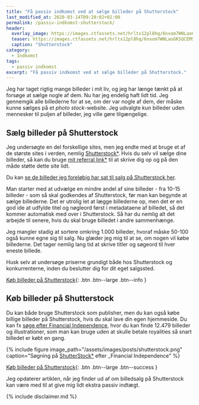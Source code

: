 ```yaml
---
title: "Få passiv indkomst ved at sælge billeder på Shutterstock"
last_modified_at: 2020-03-14T09:20:02+02:00
permalink: /passiv-indkomst-shutterstock/
header:
  overlay_image: https://images.ctfassets.net/hrltx12pl8hq/6nxom7WNLaoGKSQCEMSyQc/977424dc8072ad4d1fd472c9a8725519/shutterstock_1120060250.jpg
  teaser: https://images.ctfassets.net/hrltx12pl8hq/6nxom7WNLaoGKSQCEMSyQc/977424dc8072ad4d1fd472c9a8725519/shutterstock_1120060250.jpg
  caption: "Shutterstock"
category:
  - Indkomst
tags:
  - passiv indkomst
excerpt: "Få passiv indkomst ved at sælge billeder på Shutterstock."
---
```


Jeg har taget rigtig mange billeder i mit liv, og jeg har længe tænkt på at forsøge at sælge nogle af dem. Nu har jeg endelig haft lidt tid. Jeg gennemgik alle billederne for at se, om der var nogle af dem, der måske kunne sælges på et _photo stock_-website. Jeg udvalgte kun billeder uden mennesker til puljen af billeder, jeg ville gøre tilgængelige.

## Sælg billeder på Shutterstock

Jeg undersøgte en del forskellige sites, men jeg endte med at bruge et af de største sites i verden, nemlig [Shutterstock\*](/go/shutterstock/). Hvis du selv vil sælge dine billeder, så kan du bruge [mit referral link\*](/go/shutterstock/) til at skrive dig op og på den måde støtte dette site lidt.

Du kan [se de billeder jeg foreløbig har sat til salg på Shutterstock her](http://www.shutterstock.com/g/Lars+Olesen?rid=261127496).

Man starter med at udvælge en mindre andel af sine billeder - fra 10-15 billeder - som så skal godkendes af Shutterstock, før man kan begynde at sælge billederne. Det er utrolig let at lægge billederne op, men det er en god ide at udfylde titel og nøgleord først i metadataene af billedet, så det kommer automatisk med over i Shutterstock. Så har du nemlig alt det arbejde til senere, hvis du skal bruge billedet i andre sammenhænge.

Jeg mangler stadig at sortere omkring 1.000 billeder, hvoraf måske 50-100 også kunne egne sig til salg. Nu glæder jeg mig til at se, om nogen vil købe billederne. Det tager nemlig lang tid at skrive titler og søgeord til hver eneste billede.

Husk selv at undersøge priserne grundigt både hos Shutterstock og konkurrenterne, inden du beslutter dig for dit eget salgssted.

[Køb billeder på Shutterstock](/go/shutterstock/){: .btn .btn--large .btn--info }

## Køb billeder på Shutterstock

Du kan både bruge Shutterstock som publisher, men du kan også købe billige billeder på Shutterstock, hvis du skal lave din egen hjemmeside. Du kan fx [søge efter Financial Independence](/go/shutterstock/), hvor du kan finde 12.479 billeder og illustrationer, som man kan bruge uden at skulle betale royalities så snart billedet er købt en gang.

{% include figure image_path="/assets/images/posts/shutterstock.png" caption="Søgning på [ShutterStock\*](http://www.shutterstock.com/g/Lars+Olesen?rid=261127496)  efter _Financial Independence" %}

[Køb billeder på Shutterstock](http://www.shutterstock.com/g/Lars+Olesen?rid=261127496){: .btn .btn--large .btn--success }

Jeg opdaterer artiklen, når jeg finder ud af om billedsalg på Shutterstock kan være med til at give mig lidt ekstra passiv indtægt.

{% include disclaimer.md %}
